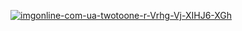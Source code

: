 <a href="https://ibb.co/hM5H1K8"><img src="https://i.ibb.co/BPDjKgs/imgonline-com-ua-twotoone-r-Vrhg-Vj-XIHJ6-XGh.jpg" alt="imgonline-com-ua-twotoone-r-Vrhg-Vj-XIHJ6-XGh" border="0"></a>
